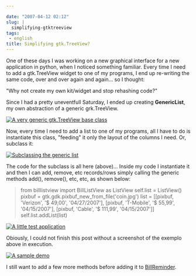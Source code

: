 ```yaml
---

date: "2007-04-12 02:12"
slug: |
  simplifying-gtktreeview
tags:
 - english
title: Simplifying gtk.TreeView?
---
```


One of these days I was working on a new graphical interface for a new
application in python, when I noticed something familiar. Every time I
need to add a gtk.TreeView widget to one of my programs, I end up
re-writing the same code, over and over again and again... so I thought:

\"Why not create my own kit/widget and stop rehashing code?\"

Since I had a pretty uneventfull Saturday, I ended up creating
**GenericList**, my own abstraction of a generic grk.TreeView.

[![A very generic gtk.TreeView base
class](http://farm1.static.flickr.com/252/456015767_28555b03d4.jpg)](http://www.flickr.com/photos/25563799@N00/456015767/)

Now, every time I need to add a list to one of my programs, all I have
to do is instantiate this class, "feeding" it only the layout of the
columns I need. Or, subclass it:

[![Subclassing the generic
list](http://farm1.static.flickr.com/252/456015819_4d8b64dd30.jpg)](http://www.flickr.com/photos/25563799@N00/456015819/)

The code for the subclass is all here (above)... Inside my code I
instantiate it and then I can add, remove, etc records/rows simply
calling the generic methods add(), remove(), etc, etc, as shown below:

> from billlistview import BillListView as ListView self.list =
> ListView() pixbuf = gtk.gdk.pixbuf_new_from_file('coin.jpg') list =
> \[\[pixbuf, 'Verizon', '\$ 49,00', '04/27/2007'\], \[pixbuf,
> 'T-Mobile', '\$ 55,99', '04/15/2007'\], \[pixbuf, 'Cable', '\$
> 111,99', '04/15/2007'\]\] self.list.addList(list)

[![A little test
application](http://farm1.static.flickr.com/245/456016226_d409606743.jpg)](http://www.flickr.com/photos/25563799@N00/456016226/)

Obiously, I could not finish this post without a screenshot of the
exemplo above in execution.

[![A sample
demo](http://farm1.static.flickr.com/178/456016228_e7c4899286_o.png)](http://www.flickr.com/photos/25563799@N00/456016228/)

I still want to add a few more methods before adding it to
[BillReminder](http://billreminder.sourceforge.net/).
